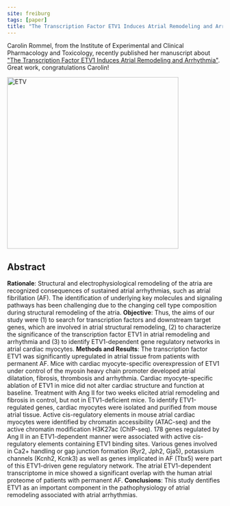 ```yaml
---
site: freiburg
tags: [paper]
title: "The Transcription Factor ETV1 Induces Atrial Remodeling and Arrhythmia."
---
```


Carolin Rommel, from the Institute of Experimental and Clinical Pharmacology and Toxicology, recently published her
manuscript about ["The Transcription Factor ETV1 Induces Atrial Remodeling and Arrhythmia"](http://circres.ahajournals.org/content/early/2018/06/19/CIRCRESAHA.118.313036).
Great work, congratulations Carolin!

<div class="multiple-img">
    <img src="/assets/media/ETV1.png" height="400px" alt="ETV" />
</div>

## Abstract

__Rationale__: Structural and electrophysiological remodeling of the atria are recognized consequences
of sustained atrial arrhythmias, such as atrial fibrillation (AF). The identification of underlying
key molecules and signaling pathways has been challenging due to the changing cell type composition
during structural remodeling of the atria. __Objective__: Thus, the aims of our study were (1) to search
for transcription factors and downstream target genes, which are involved in atrial structural remodeling,
(2) to characterize the significance of the transcription factor ETV1 in atrial remodeling and arrhythmia and
(3) to identify ETV1-dependent gene regulatory networks in atrial cardiac myocytes. __Methods and Results__:
The transcription factor ETV1 was significantly upregulated in atrial tissue from patients with permanent AF.
Mice with cardiac myocyte-specific overexpression of ETV1 under control of the myosin heavy chain promoter
developed atrial dilatation, fibrosis, thrombosis and arrhythmia. Cardiac myocyte-specific ablation of ETV1
in mice did not alter cardiac structure and function at baseline. Treatment with Ang II for two weeks
elicited atrial remodeling and fibrosis in control, but not in ETV1-deficient mice. To identify
ETV1-regulated genes, cardiac myocytes were isolated and purified from mouse atrial tissue.
Active cis-regulatory elements in mouse atrial cardiac myocytes were identified by chromatin
accessibility (ATAC-seq) and the active chromatin modification H3K27ac (ChIP-seq). 178 genes
regulated by Ang II in an ETV1-dependent manner were associated with active cis-regulatory
elements containing ETV1 binding sites. Various genes involved in Ca2+ handling or gap junction
formation (Ryr2, Jph2, Gja5), potassium channels (Kcnh2, Kcnk3) as well as genes implicated in
AF (Tbx5) were part of this ETV1-driven gene regulatory network. The atrial ETV1-dependent
transcriptome in mice showed a significant overlap with the human atrial proteome of patients
with permanent AF. __Conclusions__: This study
dentifies ETV1 as an important component in the pathophysiology of atrial remodeling
associated with atrial arrhythmias.
